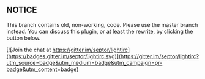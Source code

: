 ## NOTICE

This branch contains old, non-working, code. Please use the master branch instead. You can discuss this plugin, or at least the rewrite, by clicking the button below.

[![Join the chat at https://gitter.im/septor/lightirc](https://badges.gitter.im/septor/lightirc.svg)](https://gitter.im/septor/lightirc?utm_source=badge&utm_medium=badge&utm_campaign=pr-badge&utm_content=badge)
